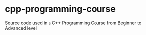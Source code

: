 # cpp-programming-course
Source code used in a C++ Programming Course from Beginner to Advanced level
